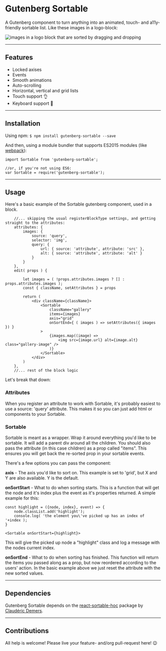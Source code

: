# Gutenberg Sortable
A Gutenberg component to turn anything into an animated, touch- and a11y-friendly sortable list. Like these images in a logo-block:

![images in a logo block that are sorted by dragging and dropping](http://staging.lucp.nl/static/gutenberg-sortable.gif)

---

## Features

- Locked axises
- Events
- Smooth animations
- Auto-scrolling
- Horizontal, vertical and grid lists
- Touch support 👌
- Keyboard support 💪

---

## Installation

Using npm:
`$ npm install gutenberg-sortable --save`

And then, using a module bundler that supports ES2015 modules (like [webpack](https://webpack.js.org/)):
```
import Sortable from 'gutenberg-sortable';

//or, if you're not using ES6:
var Sortable = require('gutenberg-sortable');
```

---

## Usage

Here's a basic example of the Sortable gutenberg component, used in a block.
```
    //... skipping the usual registerBlockType settings, and getting straight to the attributes:
    attributes: {
        images: {
            source: 'query',
            selector: 'img',
            query: {
                url: { source: 'attribute', attribute: 'src' },
                alt: { source: 'attribute', attribute: 'alt' }
            }
        }
    },
    edit( props ) {

        let images = ( !props.attributes.images ? [] : props.attributes.images );
        const { className, setAttributes } = props

        return (
            <div className={className}>
                <Sortable
                    className="gallery"
                    items={images}
                    axis="grid"
                    onSortEnd={ ( images ) => setAttributes({ images }) }
                >
                    {images.map((image) =>
                        <img src={image.url} alt={image.alt} class="gallery-image" />
                    )}
                </Sortable>
            </div>
        )
    },
    //... rest of the block logic
```

Let's break that down:

### Attributes
When you register an attribute to work with Sortable, it's probably easiest to use a source: 'query' attribute. This makes it so you can just add html or components to your Sortable.

### Sortable 
Sortable is meant as a wrapper. Wrap it around everything you'd like to be sortable. It will add a parent div around all the children. You should also pass the attribute (in this case children) as a prop called "items". This ensures you will get back the re-sorted prop in your sortable events.

There's a few options you can pass the component:

**axis** - The axis you'd like to sort on. This example is set to 'grid', but X and Y are also available. Y is the default.

**onSortStart** - What to do when sorting starts. This is a function that will get the node and it's index plus the event as it's properties returned. A simple example for this:
```
const highlight = ({node, index}, event) => {
    node.classList.add('highlight');
    console.log( 'the element you\'ve picked up has an index of '+index );
}

<Sortable onSortStart={highlight}>
```
This will give the picked up node a "highlight" class and log a message with the nodes current index.


**onSortEnd** - What to do when sorting has finished. This function will return the items you passed along as a prop, but now reordered according to the users' action. In the basic example above we just reset the attribute with the new sorted values.

---

## Dependencies

Gutenberg Sortable depends on the [react-sortable-hoc](https://github.com/clauderic/react-sortable-hoc) package by [Claudéric Demers](https://github.com/clauderic).


---

## Contributions

All help is welcome! Please live your feature- and/org pull-request here! 😉